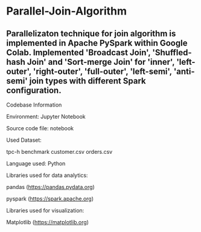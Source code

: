 # Parallel-Join-Algorithm

## Parallelizaton technique for join algorithm is implemented in Apache PySpark within Google Colab. Implemented 'Broadcast Join', 'Shuffled-hash Join' and 'Sort-merge Join' for 'inner', 'left-outer', 'right-outer', 'full-outer', 'left-semi', 'anti-semi' join types with different Spark configuration. 

Codebase Information

Environment: Jupyter Notebook

Source code file: notebook

Used Dataset:

tpc-h benchmark 
customer.csv
orders.csv


Language used: Python

Libraries used for data analytics:

pandas (https://pandas.pydata.org)

pyspark (https://spark.apache.org)

Libraries used for visualization:

Matplotlib (https://matplotlib.org)
